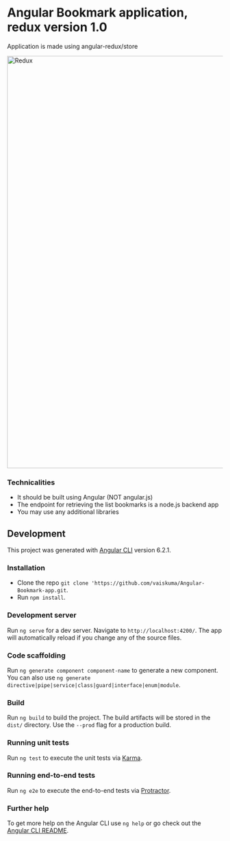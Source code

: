 # Angular Bookmark application, redux version 1.0

Application is made using angular-redux/store

<img width="960" alt="Redux" src="https://user-images.githubusercontent.com/23738327/58294174-f6429280-7dc8-11e9-906f-8db2beb65d93.png">


### Technicalities
- It should be built using Angular (NOT angular.js)
- The endpoint for retrieving the list bookmarks is a node.js backend app
- You may use any additional libraries

## Development

This project was generated with [Angular CLI](https://github.com/angular/angular-cli) version 6.2.1.


### Installation
- Clone the repo `git clone 'https://github.com/vaiskuma/Angular-Bookmark-app.git`.
- Run `npm install`.

### Development server

Run `ng serve` for a dev server. Navigate to `http://localhost:4200/`. The app will automatically reload if you change any of the source files.

### Code scaffolding

Run `ng generate component component-name` to generate a new component. You can also use `ng generate directive|pipe|service|class|guard|interface|enum|module`.

### Build

Run `ng build` to build the project. The build artifacts will be stored in the `dist/` directory. Use the `--prod` flag for a production build.

### Running unit tests

Run `ng test` to execute the unit tests via [Karma](https://karma-runner.github.io).

### Running end-to-end tests

Run `ng e2e` to execute the end-to-end tests via [Protractor](http://www.protractortest.org/).

### Further help

To get more help on the Angular CLI use `ng help` or go check out the [Angular CLI README](https://github.com/angular/angular-cli/blob/master/README.md).
